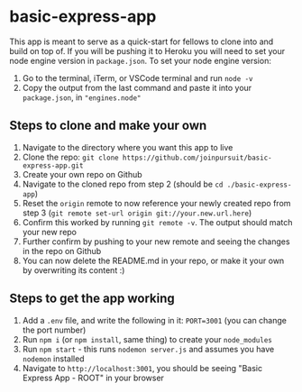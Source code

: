 # basic-express-app

This app is meant to serve as a quick-start for fellows to clone into and build on top of. 
If you will be pushing it to Heroku you will need to set your node engine version in `package.json`.
To set your node engine version: 
1. Go to the terminal, iTerm, or VSCode terminal and run `node -v`
2. Copy the output from the last command and paste it into your `package.json`, in `"engines.node"`

## Steps to clone and make your own

1. Navigate to the directory where you want this app to live
2. Clone the repo: `git clone https://github.com/joinpursuit/basic-express-app.git`
3. Create your own repo on Github 
4. Navigate to the cloned repo from step 2 (should be `cd ./basic-express-app`)
5. Reset the `origin` remote to now reference your newly created repo from step 3 (`git remote set-url origin git://your.new.url.here`)
6. Confirm this worked by running `git remote -v`. The output should match your new repo
7. Further confirm by pushing to your new remote and seeing the changes in the repo on Github
8. You can now delete the README.md in your repo, or make it your own by overwriting its content :) 

## Steps to get the app working

1. Add a `.env` file, and write the following in it: `PORT=3001` (you can change the port number)
2. Run `npm i` (or `npm install`, same thing) to create your `node_modules`
3. Run `npm start` - this runs `nodemon server.js` and assumes you have `nodemon` installed
4. Navigate to `http://localhost:3001`, you should be seeing "Basic Express App - ROOT" in your browser 
